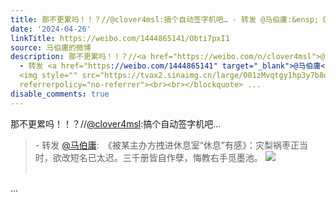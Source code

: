 ```yaml
---
title: 那不更累吗！！？//@clover4msl:搞个自动签字机吧… - 转发 @马伯庸:&ensp;《被某主办方拽进休息室“休息”有感》：灾梨祸枣正当时，欲改短名已太迟。三千册皆自...
date: '2024-04-26'
linkTitle: https://weibo.com/1444865141/Obti7pxI1
source: 马伯庸的微博
description: 那不更累吗！！？//<a href="https://weibo.com/n/clover4msl">@clover4msl</a>:搞个自动签字机吧…<br><blockquote>
  - 转发 <a href="https://weibo.com/1444865141" target="_blank">@马伯庸</a>: 《被某主办方拽进休息室“休息”有感》：灾梨祸枣正当时，欲改短名已太迟。三千册皆自作孽，悔教右手觅墨池。
  <img style="" src="https://tvax2.sinaimg.cn/large/001zMvqtgy1hp3y7b8o2aj61r80zkk2m02.jpg"
  referrerpolicy="no-referrer"><br><br></blockquote> ...
disable_comments: true
---
```

那不更累吗！！？//<a href="https://weibo.com/n/clover4msl">@clover4msl</a>:搞个自动签字机吧…<br><blockquote> - 转发 <a href="https://weibo.com/1444865141" target="_blank">@马伯庸</a>: 《被某主办方拽进休息室“休息”有感》：灾梨祸枣正当时，欲改短名已太迟。三千册皆自作孽，悔教右手觅墨池。 <img style="" src="https://tvax2.sinaimg.cn/large/001zMvqtgy1hp3y7b8o2aj61r80zkk2m02.jpg" referrerpolicy="no-referrer"><br><br></blockquote> ...